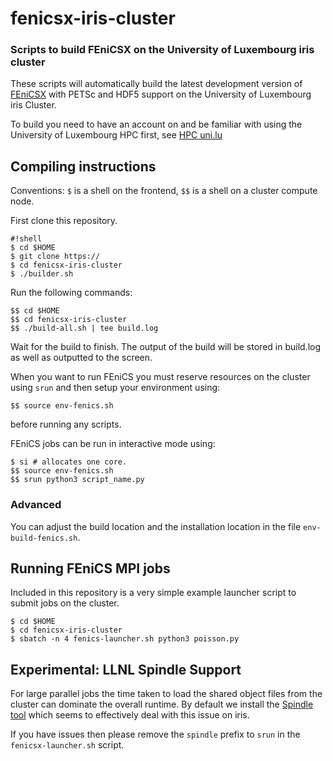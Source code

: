 # fenicsx-iris-cluster #
### Scripts to build FEniCSX on the University of Luxembourg iris cluster ###

These scripts will automatically build the latest development version of
[FEniCSX](http://fenicsproject.org) with PETSc and HDF5 support on the
University of Luxembourg iris Cluster.
 
To build you need to have an account on and be familiar with using the
University of Luxembourg HPC first, see [HPC uni.lu](http://hpc.uni.lu)

## Compiling instructions ##

Conventions: `$` is a shell on the frontend, `$$` is a shell on a cluster
compute node.

First clone this repository.
```
#!shell
$ cd $HOME
$ git clone https://
$ cd fenicsx-iris-cluster
$ ./builder.sh
```

Run the following commands:
```
$$ cd $HOME
$$ cd fenicsx-iris-cluster
$$ ./build-all.sh | tee build.log
```
Wait for the build to finish. The output of the build will be stored in
build.log as well as outputted to the screen.

When you want to run FEniCS you must reserve resources on the cluster using
``srun`` and then setup your environment using:
```
$$ source env-fenics.sh
```
before running any scripts.

FEniCS jobs can be run in interactive mode using:
```
$ si # allocates one core.
$$ source env-fenics.sh
$$ srun python3 script_name.py
```
### Advanced ###

You can adjust the build location and the installation location in the file
`env-build-fenics.sh`.

## Running FEniCS MPI jobs ##

Included in this repository is a very simple example launcher script to submit
jobs on the cluster.

```
$ cd $HOME
$ cd fenicsx-iris-cluster
$ sbatch -n 4 fenics-launcher.sh python3 poisson.py
```

## Experimental: LLNL Spindle Support

For large parallel jobs the time taken to load the shared object files from the
cluster can dominate the overall runtime. By default we install the [Spindle
tool](https://github.com/hpc/Spindle/) which seems to effectively deal with
this issue on iris.

If you have issues then please remove the `spindle` prefix to `srun` in the
`fenicsx-launcher.sh` script.
